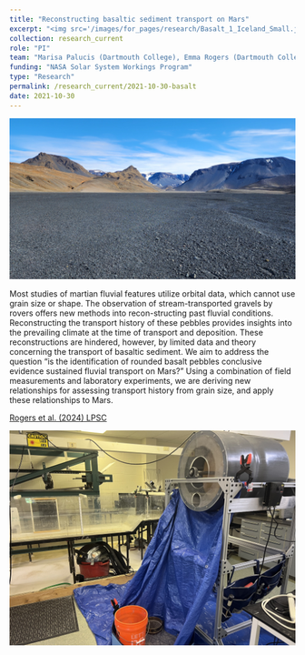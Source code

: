 ```yaml
---
title: "Reconstructing basaltic sediment transport on Mars"
excerpt: "<img src='/images/for_pages/research/Basalt_1_Iceland_Small.jpg'>"
collection: research_current
role: "PI"
team: "Marisa Palucis (Dartmouth College), Emma Rogers (Dartmouth College)"
funding: "NASA Solar System Workings Program"
type: "Research"
permalink: /research_current/2021-10-30-basalt
date: 2021-10-30
---
```


<img src='/images/for_pages/research/Basalt_1_Iceland.jpg'>

Most studies of martian fluvial features utilize orbital data, which cannot use grain size or shape. The observation of stream-transported gravels by rovers offers new methods into recon-structing past fluvial conditions. Reconstructing the transport history of these pebbles provides insights into the prevailing climate at the time of transport and deposition. These reconstructions are hindered, however, by limited data and theory concerning the transport of basaltic sediment. We aim to address the question “is the identification of rounded basalt pebbles conclusive evidence sustained fluvial transport on Mars?” Using a combination of field measurements and laboratory experiments, we are deriving new relationships for assessing transport history from grain size, and apply these relationships to Mars.

[Rogers et al. (2024) LPSC](https://www.hou.usra.edu/meetings/lpsc2023/pdf/1200.pdf)

<img src='/images/for_pages/research/Basalt_2_Drum.jpeg'>
